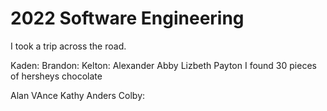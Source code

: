# 2022 Software Engineering
I took a trip across the road.

Kaden:
Brandon:
Kelton:
Alexander
Abby
Lizbeth
Payton
I found 30 pieces of hersheys chocolate  

Alan
VAnce
Kathy
Anders
Colby:

